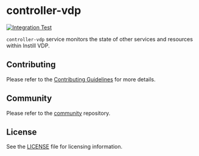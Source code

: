 # controller-vdp

[![Integration Test](https://github.com/instill-ai/controller-vdp/actions/workflows/integration-test.yml/badge.svg)](https://github.com/instill-ai/controller-vdp/actions/workflows/integration-test.yml)

`controller-vdp` service monitors the state of other services and resources within Instill VDP.

## Contributing

Please refer to the [Contributing Guidelines](./.github/CONTRIBUTING.md) for more details.

## Community

Please refer to the [community](https://github.com/instill-ai/community) repository.

## License

See the [LICENSE](./LICENSE) file for licensing information.
